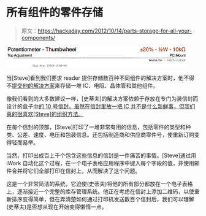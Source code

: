 # 所有组件的零件存储

> 原文：<https://hackaday.com/2012/10/14/parts-storage-for-all-your-components/>

![](img/f80b09a798dcdfd6f9d7842a7b3083fe.png "envelope")

当[Steve]看到我们要求 reader 提供存储数百种不同组件的解决方案时，他不得不[提交他的解决方案](http://www.macdweller.org/2012/10/13/the-macdweller-part-storage-system/)来存储一堆 IC、电阻、晶体管和其他组件。

像我们看到的大多数建议一样，[史蒂夫]的解决方案依赖于存放在专门为装信封而设计的盒子[中的 10 号信封。虽然在信封里放一把 IC 并不是什么新鲜事，但我们真的很喜欢[Steve]的组织方法。](http://www.reallyusefulproducts.co.uk/usa/html/onlineshop/rub/b08_1litre.php)

在每个信封的顶部，[Steve]打印了一堆非常有用的信息，包括零件的类型和种类、公差、速度、电压和包装信息。还包括制造商和供应商零件号，使重新订购变得轻而易举。

当然，打印出成百上千个包含这些信息的信封是一件痛苦的事情。[Steve]通过用 iWork 自动化这个过程，在一个电子表格应用程序中键入每个字段的值，并使用邮件合并将它们全部打印在信封上，从而解决了这个问题。

这是一个非常简洁的系统，它迫使(史蒂夫)将他的所有部分都放在一个电子表格上，逐渐接近一个完整的库存管理系统。他正在考虑在信封上添加二维码，以使重新排序变得简单，但在弄清楚如何通过打印机发送数百个信封后，我们可以理解(史蒂夫)是否想从现在开始变得懒惰一点。